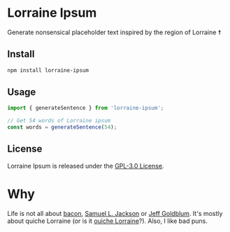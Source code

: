 # Lorraine Ipsum

Generate nonsensical placeholder text inspired by the region of Lorraine ☨

## Install

```sh
npm install lorraine-ipsum
```

## Usage

```typescript
import { generateSentence } from 'lorraine-ipsum';

// Get 54 words of Lorraine ipsum
const words = generateSentence(54);
```

## License

Lorraine Ipsum is released under the [GPL-3.0 License](https://www.gnu.org/licenses/gpl-3.0.en.html).

# Why

Life is not all about [bacon](https://github.com/petenelson/bacon-ipsum), [Samuel L. Jackson](https://github.com/marinko-peso/samuel-ipsum) or [Jeff Goldblum](https://github.com/christophervoigt/jeffsum). It's mostly about quiche Lorraine (or is it [ouiche Lorraine](http://george-abitbol.fr/v/5f0b4fc8)?). Also, I like bad puns.
